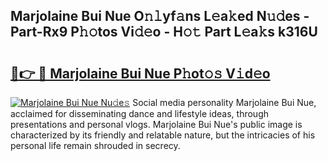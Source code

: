 ## Marjolaine Bui Nue O𝚗𝚕yf𝚊ns L𝚎a𝚔ed N𝚞𝚍es - Part-Rx9 P𝚑𝚘tos Vi𝚍𝚎o - H𝚘𝚝 Part L𝚎a𝚔s k316U

# <h2><a href="http://kfb7nx.oniu.top/?m=Marjolaine+Bui+Nue">🔗👉 🔴 Marjolaine Bui Nue P𝚑ot𝚘𝚜 V𝚒d𝚎o</a></h2>

[![Marjolaine Bui Nue Nu𝚍e𝚜](https://i.imgur.com/0qMVB7G.gif)](http://kfb7nx.oniu.top/?m=Marjolaine+Bui+Nue)
Social media personality Marjolaine Bui Nue, acclaimed for disseminating dance and lifestyle ideas, through presentations and personal vlogs. Marjolaine Bui Nue's public image is characterized by its friendly and relatable nature, but the intricacies of his personal life remain shrouded in secrecy.  
